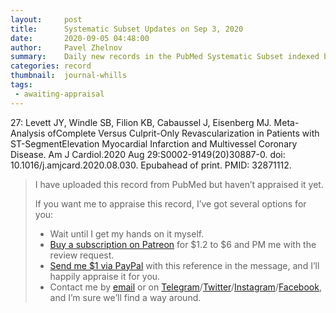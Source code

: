 ```yaml
---
layout:     post
title:      Systematic Subset Updates on Sep 3, 2020
date:       2020-09-05 04:48:00
author:     Pavel Zhelnov
summary:    Daily new records in the PubMed Systematic Subset indexed by Sep 3, 2020.
categories: record
thumbnail:  journal-whills
tags:
 - awaiting-appraisal
---
```

27: Levett JY, Windle SB, Filion KB, Cabaussel J, Eisenberg MJ. Meta-Analysis ofComplete Versus Culprit-Only Revascularization in Patients with ST-SegmentElevation Myocardial Infarction and Multivessel Coronary Disease. Am J Cardiol.2020 Aug 29:S0002-9149(20)30887-0. doi: 10.1016/j.amjcard.2020.08.030. Epubahead of print. PMID: 32871112.
> I have uploaded this record from PubMed but haven’t appraised it yet.
>
> If you want me to appraise this record, I’ve got several options for you:
> * Wait until I get my hands on it myself.
> * [Buy a subscription on Patreon](https://patreon.com/zheln) for $1.2 to $6 and PM me with the review request.
> * [Send me $1 via PayPal](https://paypal.me/pjelnov) with this reference in the message, and I’ll happily appraise it for you.
> * Contact me by [email](mailto:pavel@zheln.com) or on [Telegram](https://t.me/drzhelnov)/[Twitter](https://twitter.com/drzhelnov)/[Instagram](https://instagram.com/igzheln)/[Facebook](https://facebook.com/drzhelnov), and I’m sure we’ll find a way around.

